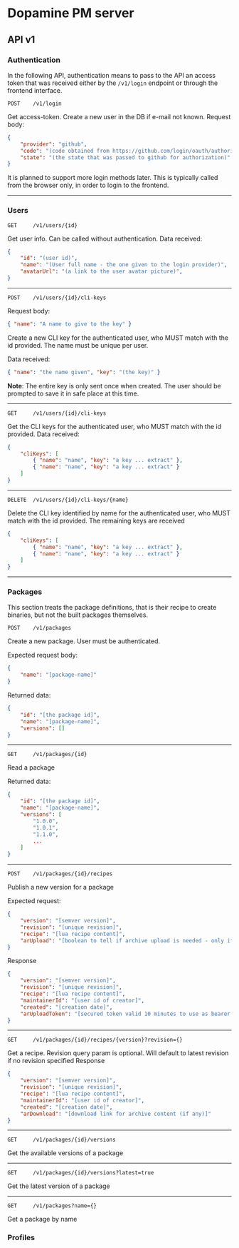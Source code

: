 # Dopamine PM server

## API v1

### Authentication
In the following API, authentication means to pass to the API an access token
that was received either by the `/v1/login` endpoint or through the frontend
interface.

```
POST    /v1/login
```
Get access-token. Create a new user in the DB if e-mail not known.
Request body:
```json
{
    "provider": "github",
    "code": "(code obtained from https://github.com/login/oauth/authorize)",
    "state": "(the state that was passed to github for authorization)"
}
 ```
It is planned to support more login methods later. This is typically called
from the browser only, in order to login to the frontend.

---

### Users

```
GET     /v1/users/{id}
```
Get user info. Can be called without authentication.
Data received:
```json
{
    "id": "(user id)",
    "name": "(User full name - the one given to the login provider)",
    "avatarUrl": "(a link to the user avatar picture)",
}
```

---

```
POST    /v1/users/{id}/cli-keys
```
Request body:
```json
{ "name": "A name to give to the key" }
```

Create a new CLI key for the authenticated user, who MUST match with
the id provided.
The name must be unique per user.

Data received:
```json
{ "name": "the name given", "key": "(the key)" }
```
__Note__: The entire key is only sent once when created. The user should be
prompted to save it in safe place at this time.

---

```
GET     /v1/users/{id}/cli-keys
```
Get the CLI keys for the authenticated user, who MUST match with
the id provided.
Data received:
```json
{
    "cliKeys": [
        { "name": "name", "key": "a key ... extract" },
        { "name": "name", "key": "a key ... extract" }
    ]
}
```

---

```
DELETE  /v1/users/{id}/cli-keys/{name}
```
Delete the CLI key identified by name for the authenticated user, who MUST match with
the id provided.
The remaining keys are received
```json
{
    "cliKeys": [
        { "name": "name", "key": "a key ... extract" },
        { "name": "name", "key": "a key ... extract" }
    ]
}
```

---

### Packages

This section treats the package definitions, that is their recipe to create binaries, but not the built packages themselves.

```
POST    /v1/packages
```
Create a new package. User must be authenticated.

Expected request body:
```json
{
    "name": "[package-name]"
}
```
Returned data:
```json
{
    "id": "[the package id]",
    "name": "[package-name]",
    "versions": []
}
```

---

```
GET     /v1/packages/{id}
```
Read a package

Returned data:
```json
{
    "id": "[the package id]",
    "name": "[package-name]",
    "versions": [
        "1.0.0",
        "1.0.1",
        "1.1.0",
        ...
    ]
}
```

---

```
POST    /v1/packages/{id}/recipes
```
Publish a new version for a package

Expected request:
```json
{
    "version": "[semver version]",
    "revision": "[unique revision]",
    "recipe": "[lua recipe content]",
    "arUpload": "[boolean to tell if archive upload is needed - only if there is more than the lua recipe]",
}
```
Response
```json
{
    "version": "[semver version]",
    "revision": "[unique revision]",
    "recipe": "[lua recipe content]",
    "maintainerId": "[user id of creator]",
    "created": "[creation date]",
    "arUploadToken": "[secured token valid 10 minutes to use as bearer to upload archive content]"
}
```

---
```
GET     /v1/packages/{id}/recipes/{version}?revision={}
```
Get a recipe. Revision query param is optional. Will default to
latest revision if no revision specified
Response
```json
{
    "version": "[semver version]",
    "revision": "[unique revision]",
    "recipe": "[lua recipe content]",
    "maintainerId": "[user id of creator]",
    "created": "[creation date]",
    "arDownload": "[download link for archive content (if any)]"
}
```

---

```
GET     /v1/packages/{id}/versions
```
Get the available versions of a package

---

```
GET     /v1/packages/{id}/versions?latest=true
```
Get the latest version of a package

---

```
GET     /v1/packages?name={}
```
Get a package by name

### Profiles
